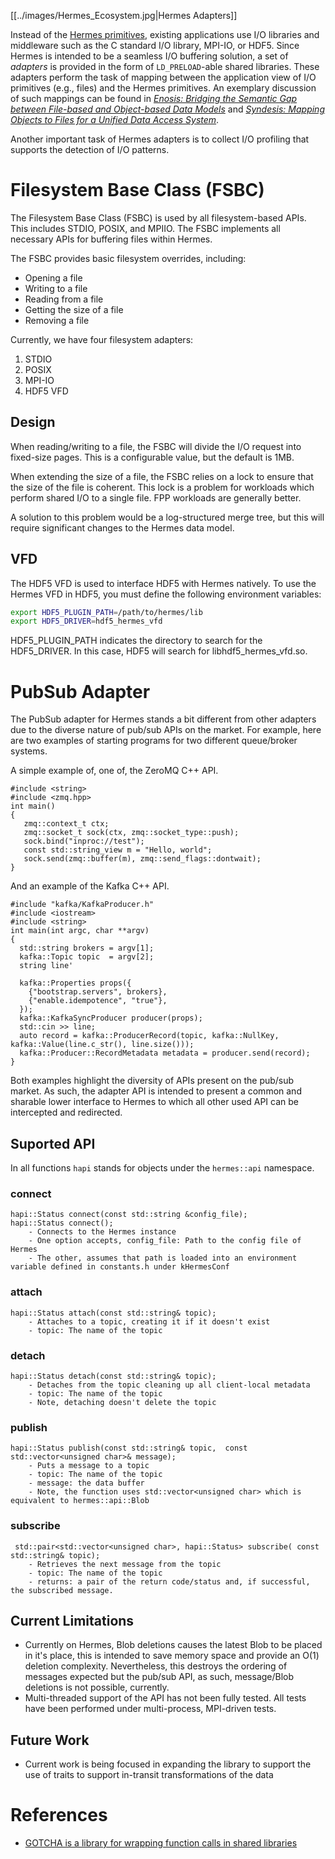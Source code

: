 [[../images/Hermes_Ecosystem.jpg|Hermes Adapters]]

Instead of the [Hermes primitives](docs/03-Hermes/05-Basic-programming/01-Basic-Programming), existing applications
use I/O libraries and middleware such as the C standard I/O library,
MPI-IO, or HDF5. Since Hermes is intended to be a seamless I/O
buffering solution, a set of *adapters* is provided in the form of
`LD_PRELOAD`-able shared libraries. These adapters perform the task of
mapping between the application view of I/O primitives (e.g., files)
and the Hermes primitives. An exemplary discussion of such mappings
can be found in [*Enosis: Bridging the Semantic Gap between File-based
and Object-based Data Models*](http://www.cs.iit.edu/~scs/assets/files/Enosis.pdf) and
[*Syndesis: Mapping Objects to Files for a Unified Data Access
System*](http://www.cs.iit.edu/~scs/assets/files/Syndesis.pdf).

Another important task of Hermes adapters is to collect I/O profiling
that supports the detection of I/O patterns.

# Filesystem Base Class (FSBC)

The Filesystem Base Class (FSBC) is used by all filesystem-based APIs. This
includes STDIO, POSIX, and MPIIO. The FSBC implements all necessary APIs for
buffering files within Hermes.

The FSBC provides basic filesystem overrides, including:
* Opening a file
* Writing to a file
* Reading from a file
* Getting the size of a file
* Removing a file

Currently, we have four filesystem adapters:
1. STDIO
2. POSIX
3. MPI-IO
4. HDF5 VFD

## Design

When reading/writing to a file, the FSBC will divide the I/O request into
fixed-size pages. This is a configurable value, but the default is 1MB.

When extending the size of a file, the FSBC relies on a lock to ensure that
the size of the file is coherent. This lock is a problem for workloads which
perform shared I/O to a single file. FPP workloads are generally better.

A solution to this problem would be a log-structured merge tree, but this
will require significant changes to the Hermes data model.

## VFD

The HDF5 VFD is used to interface HDF5 with Hermes natively. To use the Hermes
VFD in HDF5, you must define the following environment variables:

```bash
export HDF5_PLUGIN_PATH=/path/to/hermes/lib
export HDF5_DRIVER=hdf5_hermes_vfd
```

HDF5_PLUGIN_PATH indicates the directory to search for the HDF5_DRIVER. In
this case, HDF5 will search for libhdf5_hermes_vfd.so.

# PubSub Adapter
The PubSub adapter for Hermes stands a bit different from other adapters due to the diverse nature of pub/sub APIs on the market. For example, here are two examples of starting programs for two different queue/broker systems.

A simple example of, one of, the ZeroMQ C++ API.
```
#include <string>
#include <zmq.hpp>
int main()
{
   zmq::context_t ctx;
   zmq::socket_t sock(ctx, zmq::socket_type::push);
   sock.bind("inproc://test");
   const std::string_view m = "Hello, world";
   sock.send(zmq::buffer(m), zmq::send_flags::dontwait);
}
```
And an example of the Kafka C++ API.
```
#include "kafka/KafkaProducer.h"
#include <iostream>
#include <string>
int main(int argc, char **argv)
{
  std::string brokers = argv[1];
  kafka::Topic topic  = argv[2];
  string line'

  kafka::Properties props({
    {"bootstrap.servers", brokers},
    {"enable.idempotence", "true"},
  });
  kafka::KafkaSyncProducer producer(props);
  std::cin >> line;
  auto record = kafka::ProducerRecord(topic, kafka::NullKey, kafka::Value(line.c_str(), line.size()));
  kafka::Producer::RecordMetadata metadata = producer.send(record);
}
```
Both examples highlight the diversity of APIs present on the pub/sub market.
As such, the adapter API is intended to present a common and sharable lower interface to Hermes to which all other used API can be intercepted and redirected.

## Suported API
In all functions ``hapi`` stands for objects under the ``hermes::api`` namespace.
### connect
```
hapi::Status connect(const std::string &config_file);
hapi::Status connect();    
    - Connects to the Hermes instance
    - One option accepts, config_file: Path to the config file of Hermes
    - The other, assumes that path is loaded into an environment variable defined in constants.h under kHermesConf
```
###  attach
```
hapi::Status attach(const std::string& topic);  
    - Attaches to a topic, creating it if it doesn't exist
    - topic: The name of the topic
```
###   detach
```
hapi::Status detach(const std::string& topic);
    - Detaches from the topic cleaning up all client-local metadata
    - topic: The name of the topic
    - Note, detaching doesn't delete the topic
```
###   publish
```
hapi::Status publish(const std::string& topic,  const std::vector<unsigned char>& message);  
    - Puts a message to a topic
    - topic: The name of the topic
    - message: the data buffer
    - Note, the function uses std::vector<unsigned char> which is equivalent to hermes::api::Blob
```
###  subscribe
```
 std::pair<std::vector<unsigned char>, hapi::Status> subscribe( const std::string& topic);
    - Retrieves the next message from the topic
    - topic: The name of the topic
    - returns: a pair of the return code/status and, if successful, the subscribed message.
```

## Current Limitations
* Currently on Hermes, Blob deletions causes the latest Blob to be placed in it's place, this is intended to save memory space and provide an O(1) deletion complexity. Nevertheless, this destroys the ordering of messages expected but the pub/sub API, as such, message/Blob deletions is not possible, currently.
* Multi-threaded support of the API has not been fully tested. All tests have been performed under multi-process, MPI-driven tests.

## Future Work
* Current work is being focused in expanding the library to support the use of traits to support in-transit transformations of the data

# References

- [GOTCHA is a library for wrapping function calls in shared libraries](https://github.com/LLNL/GOTCHA)
